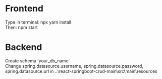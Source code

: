 # Frontend
Type in terminal: npx yarn install <br />
Then: npm start

# Backend
Create schema 'your_db_name' <br />
Change spring.datasource.username, spring.datasource.password, spring.datasource.url in ..\react-springboot-crud-main\src\main\resources
